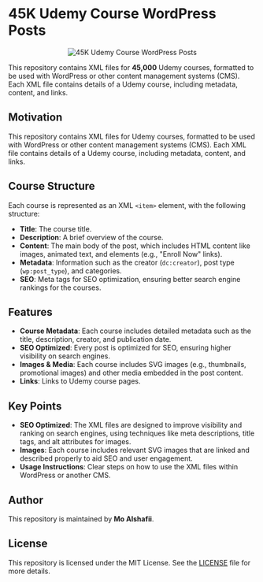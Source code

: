# 45K Udemy Course WordPress Posts 

<p align="center">
  <img src="image.png" alt="45K Udemy Course WordPress Posts " />
</p>


This repository contains XML files for **45,000** Udemy courses, formatted to be used with WordPress or other content management systems (CMS). Each XML file contains details of a Udemy course, including metadata, content, and links.

## Motivation

This repository contains XML files for Udemy courses, formatted to be used with WordPress or other content management systems (CMS). Each XML file contains details of a Udemy course, including metadata, content, and links.


## Course Structure

Each course is represented as an XML `<item>` element, with the following structure:

- **Title**: The course title.
- **Description**: A brief overview of the course.
- **Content**: The main body of the post, which includes HTML content like images, animated text, and elements (e.g., "Enroll Now" links).
- **Metadata**: Information such as the creator (`dc:creator`), post type (`wp:post_type`), and categories.
- **SEO**: Meta tags for SEO optimization, ensuring better search engine rankings for the courses.

## Features

- **Course Metadata**: Each course includes detailed metadata such as the title, description, creator, and publication date.
- **SEO Optimized**: Every post is optimized for SEO, ensuring higher visibility on search engines.
- **Images & Media**: Each course includes SVG images (e.g., thumbnails, promotional images) and other media embedded in the post content.
- **Links**: Links to Udemy course pages.

## Key Points

- **SEO Optimized**: The XML files are designed to improve visibility and ranking on search engines, using techniques like meta descriptions, title tags, and alt attributes for images.
- **Images**: Each course includes relevant SVG images that are linked and described properly to aid SEO and user engagement.
- **Usage Instructions**: Clear steps on how to use the XML files within WordPress or another CMS.


## Author

This repository is maintained by **Mo Alshafii**.

## License

This repository is licensed under the MIT License. See the [LICENSE](LICENSE) file for more details.
